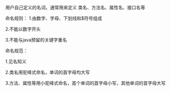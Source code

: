 用户自己定义的名词，通常用来定义 类名、方法名、属性名、接口名等

命名规则：
1.由数字、字母、下划线和$符号组成

2.不能以数字开头

3.不能与java预留的关键字重名

命名规范：

1.见名知义

2.类名用驼峰式命名，单词的首字母均大写

3.方法、属性等用小驼峰式命名，首个单词的首字母小写，其他单词的首字母大写
